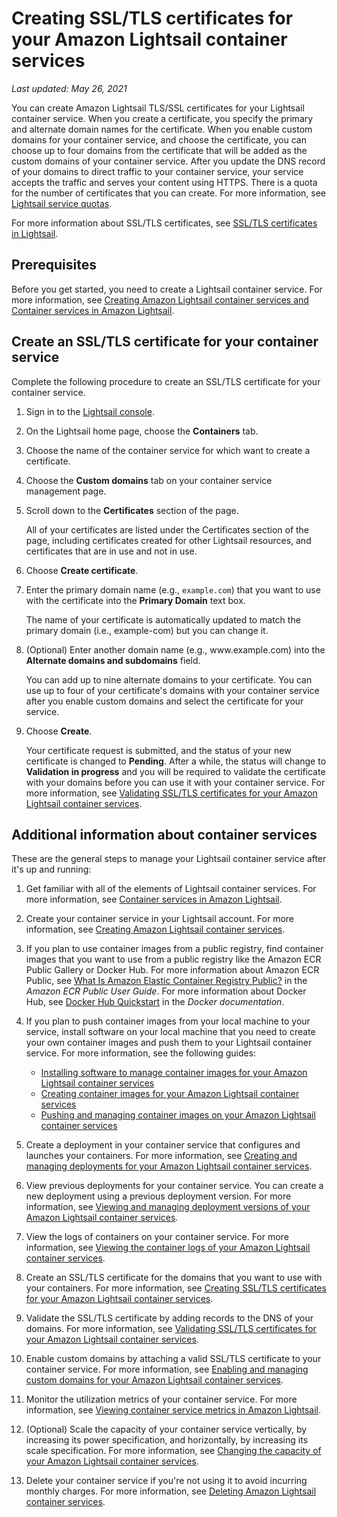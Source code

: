 # Creating SSL/TLS certificates for your Amazon Lightsail container services<a name="amazon-lightsail-creating-container-services-certificates"></a>

 *Last updated: May 26, 2021* 

You can create Amazon Lightsail TLS/SSL certificates for your Lightsail container service\. When you create a certificate, you specify the primary and alternate domain names for the certificate\. When you enable custom domains for your container service, and choose the certificate, you can choose up to four domains from the certificate that will be added as the custom domains of your container service\. After you update the DNS record of your domains to direct traffic to your container service, your service accepts the traffic and serves your content using HTTPS\. There is a quota for the number of certificates that you can create\. For more information, see [Lightsail service quotas](https://docs.aws.amazon.com/general/latest/gr/lightsail.html)\.

For more information about SSL/TLS certificates, see [SSL/TLS certificates in Lightsail](understanding-tls-ssl-certificates-in-lightsail-https.md)\.

## Prerequisites<a name="creating-container-service-certificate-prerequisites"></a>

Before you get started, you need to create a Lightsail container service\. For more information, see [Creating Amazon Lightsail container services and Container services in Amazon Lightsail](amazon-lightsail-creating-container-services.md)\.

## Create an SSL/TLS certificate for your container service<a name="creating-container-service-certificate"></a>

Complete the following procedure to create an SSL/TLS certificate for your container service\.

1. Sign in to the [Lightsail console](https://lightsail.aws.amazon.com/)\.

1. On the Lightsail home page, choose the **Containers** tab\.

1. Choose the name of the container service for which want to create a certificate\.

1. Choose the **Custom domains** tab on your container service management page\.

1. Scroll down to the **Certificates** section of the page\.

   All of your certificates are listed under the Certificates section of the page, including certificates created for other Lightsail resources, and certificates that are in use and not in use\.

1. Choose **Create certificate**\.

1. Enter the primary domain name \(e\.g\., `example.com`\) that you want to use with the certificate into the **Primary Domain** text box\.

   The name of your certificate is automatically updated to match the primary domain \(i\.e\., example\-com\) but you can change it\.

1. \(Optional\) Enter another domain name \(e\.g\., www\.example\.com\) into the **Alternate domains and subdomains** field\.

   You can add up to nine alternate domains to your certificate\. You can use up to four of your certificate's domains with your container service after you enable custom domains and select the certificate for your service\.

1. Choose **Create**\.

   Your certificate request is submitted, and the status of your new certificate is changed to **Pending**\. After a while, the status will change to **Validation in progress** and you will be required to validate the certificate with your domains before you can use it with your container service\. For more information, see [Validating SSL/TLS certificates for your Amazon Lightsail container services](amazon-lightsail-validating-container-services-certificates.md)\.

## Additional information about container services<a name="creating-container-service-certificate-additional-info"></a>

These are the general steps to manage your Lightsail container service after it's up and running:

1. Get familiar with all of the elements of Lightsail container services\. For more information, see [Container services in Amazon Lightsail](amazon-lightsail-container-services.md)\.

1. Create your container service in your Lightsail account\. For more information, see [Creating Amazon Lightsail container services](amazon-lightsail-creating-container-services.md)\.

1. If you plan to use container images from a public registry, find container images that you want to use from a public registry like the Amazon ECR Public Gallery or Docker Hub\. For more information about Amazon ECR Public, see [What Is Amazon Elastic Container Registry Public?](https://docs.aws.amazon.com/AmazonECR/latest/public/what-is-ecr.html) in the *Amazon ECR Public User Guide*\. For more information about Docker Hub, see [Docker Hub Quickstart](https://docs.docker.com/docker-hub/) in the *Docker documentation*\.

1. If you plan to push container images from your local machine to your service, install software on your local machine that you need to create your own container images and push them to your Lightsail container service\. For more information, see the following guides:
   + [Installing software to manage container images for your Amazon Lightsail container services](amazon-lightsail-install-software.md)
   + [Creating container images for your Amazon Lightsail container services](amazon-lightsail-creating-container-images.md)
   + [Pushing and managing container images on your Amazon Lightsail container services](amazon-lightsail-pushing-container-images.md)

1. Create a deployment in your container service that configures and launches your containers\. For more information, see [Creating and managing deployments for your Amazon Lightsail container services](amazon-lightsail-container-services-deployments.md)\.

1. View previous deployments for your container service\. You can create a new deployment using a previous deployment version\. For more information, see [Viewing and managing deployment versions of your Amazon Lightsail container services](amazon-lightsail-container-services-deployment-versions.md)\.

1. View the logs of containers on your container service\. For more information, see [Viewing the container logs of your Amazon Lightsail container services](amazon-lightsail-viewing-container-service-container-logs.md)\.

1. Create an SSL/TLS certificate for the domains that you want to use with your containers\. For more information, see [Creating SSL/TLS certificates for your Amazon Lightsail container services](#amazon-lightsail-creating-container-services-certificates)\.

1. Validate the SSL/TLS certificate by adding records to the DNS of your domains\. For more information, see [Validating SSL/TLS certificates for your Amazon Lightsail container services](amazon-lightsail-validating-container-services-certificates.md)\.

1. Enable custom domains by attaching a valid SSL/TLS certificate to your container service\. For more information, see [Enabling and managing custom domains for your Amazon Lightsail container services](amazon-lightsail-enabling-container-services-custom-domains.md)\.

1. Monitor the utilization metrics of your container service\. For more information, see [Viewing container service metrics in Amazon Lightsail](amazon-lightsail-viewing-container-services-metrics.md)\.

1. \(Optional\) Scale the capacity of your container service vertically, by increasing its power specification, and horizontally, by increasing its scale specification\. For more information, see [Changing the capacity of your Amazon Lightsail container services](amazon-lightsail-changing-container-service-capacity.md)\.

1. Delete your container service if you're not using it to avoid incurring monthly charges\. For more information, see [Deleting Amazon Lightsail container services](amazon-lightsail-deleting-container-services.md)\.